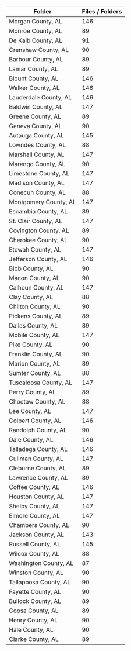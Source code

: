 | Folder                |   Files / Folders |
|-----------------------|-------------------|
| Morgan County, AL     |               146 |
| Monroe County, AL     |                89 |
| De Kalb County, AL    |                91 |
| Crenshaw County, AL   |                90 |
| Barbour County, AL    |                89 |
| Lamar County, AL      |                89 |
| Blount County, AL     |               146 |
| Walker County, AL     |               146 |
| Lauderdale County, AL |               146 |
| Baldwin County, AL    |               147 |
| Greene County, AL     |                89 |
| Geneva County, AL     |                90 |
| Autauga County, AL    |               145 |
| Lowndes County, AL    |                88 |
| Marshall County, AL   |               147 |
| Marengo County, AL    |                90 |
| Limestone County, AL  |               147 |
| Madison County, AL    |               147 |
| Conecuh County, AL    |                88 |
| Montgomery County, AL |               147 |
| Escambia County, AL   |                89 |
| St. Clair County, AL  |               147 |
| Covington County, AL  |                89 |
| Cherokee County, AL   |                90 |
| Etowah County, AL     |               147 |
| Jefferson County, AL  |               146 |
| Bibb County, AL       |                90 |
| Macon County, AL      |                90 |
| Calhoun County, AL    |               147 |
| Clay County, AL       |                88 |
| Chilton County, AL    |                90 |
| Pickens County, AL    |                89 |
| Dallas County, AL     |                89 |
| Mobile County, AL     |               147 |
| Pike County, AL       |                90 |
| Franklin County, AL   |                90 |
| Marion County, AL     |                89 |
| Sumter County, AL     |                88 |
| Tuscaloosa County, AL |               147 |
| Perry County, AL      |                89 |
| Choctaw County, AL    |                88 |
| Lee County, AL        |               147 |
| Colbert County, AL    |               146 |
| Randolph County, AL   |                90 |
| Dale County, AL       |               146 |
| Talladega County, AL  |               146 |
| Cullman County, AL    |               147 |
| Cleburne County, AL   |                89 |
| Lawrence County, AL   |                89 |
| Coffee County, AL     |               146 |
| Houston County, AL    |               147 |
| Shelby County, AL     |               147 |
| Elmore County, AL     |               147 |
| Chambers County, AL   |                90 |
| Jackson County, AL    |               143 |
| Russell County, AL    |               145 |
| Wilcox County, AL     |                88 |
| Washington County, AL |                87 |
| Winston County, AL    |                90 |
| Tallapoosa County, AL |                90 |
| Fayette County, AL    |                90 |
| Bullock County, AL    |                89 |
| Coosa County, AL      |                89 |
| Henry County, AL      |                90 |
| Hale County, AL       |                90 |
| Clarke County, AL     |                89 |